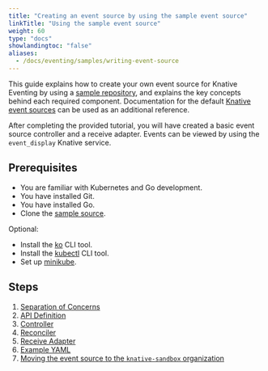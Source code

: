 ```yaml
---
title: "Creating an event source by using the sample event source"
linkTitle: "Using the sample event source"
weight: 60
type: "docs"
showlandingtoc: "false"
aliases:
  - /docs/eventing/samples/writing-event-source
---
```


This guide explains how to create your own event source for Knative
Eventing by using a [sample repository](https://github.com/knative-sandbox/sample-source), and explains the key concepts behind each required component. Documentation for the default [Knative event sources](../../sources/) can be used as an additional reference.

After completing the provided tutorial, you will have created a basic event source controller and a receive adapter. Events can be viewed by using the `event_display` Knative service.
<!--TODO: Provide links to docs about what the event source controller and receiver adapter are-->

<!-- Is Go required? Is this for all Knative development or just event source creation?-->

## Prerequisites

- You are familiar with Kubernetes and Go development.
- You have installed Git.
- You have installed Go.
- Clone the [sample source](https://github.com/knative-sandbox/sample-source). <!--optional?-->
<!-- add links, versions if required-->
<!---TODO: decide...Maybe don't list these if they're optional, unless they're called out in a procedure-->

Optional:

- Install the [ko](https://github.com/google/ko/) CLI tool.
- Install the [kubectl](https://kubernetes.io/docs/tasks/tools/install-kubectl/) CLI tool.
- Set up [minikube](https://github.com/kubernetes/minikube).

## Steps

1. [Separation of Concerns](./01-theory)
2. [API Definition](./02-lifecycle-and-types)
3. [Controller](./03-controller)
4. [Reconciler](./04-reconciler)
5. [Receive Adapter](./05-receive-adapter)
6. [Example YAML](./06-yaml)
7. [Moving the event source to the `knative-sandbox` organization](./07-knative-sandbox)
